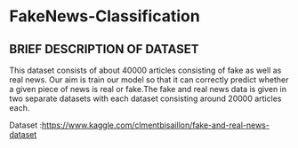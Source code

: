 # FakeNews-Classification
## BRIEF DESCRIPTION OF DATASET
This dataset consists of about 40000 articles consisting of fake as well as real news. Our aim is train our model so that it can correctly predict whether a given piece of news is real or fake.The fake and real news data is given in two separate datasets with each dataset consisting around 20000 articles each.

Dataset :https://www.kaggle.com/clmentbisaillon/fake-and-real-news-dataset
